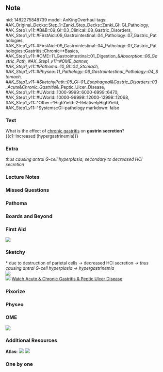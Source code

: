 ## Note
nid: 1482275848739
model: AnKingOverhaul
tags: #AK_Original_Decks::Step_1::Zanki_Step_Decks::Zanki_GI::GI_Pathology, #AK_Step1_v11::#B&B::09_GI::03_Clinical::08_Gastric_Disorders, #AK_Step1_v11::#FirstAid::09_Gastrointestinal::04_Pathology::07_Gastric_Pathologies, #AK_Step1_v11::#FirstAid::09_Gastrointestinal::04_Pathology::07_Gastric_Pathologies::Gastritis::Chronic::*Basics, #AK_Step1_v11::#OME::11_Gastrointestinal::01_Digestion_&_Absorption::06_Gastric_Path, #AK_Step1_v11::#OME_banner, #AK_Step1_v11::#Pathoma::10_GI::04_Stomach, #AK_Step1_v11::#Physeo::11_Pathology::06_Gastrointestinal_Pathology::04_Stomach, #AK_Step1_v11::#SketchyPath::05_GI::01_Esophageal_&_Gastric_Disorders::03_Acute_&_Chronic_Gastritis_&_Peptic_Ulcer_Disease, #AK_Step1_v11::#UWorld::1000-9999::6000-6999::6470, #AK_Step1_v11::#UWorld::10000-99999::12000-12999::12068, #AK_Step1_v11::^Other::^HighYield::2-RelativelyHighYield, #AK_Step1_v11::^Systems::GI::pathology
markdown: false

### Text
<div>
  <div>
    What is the effect of <u>chronic gastritis</u> on <b>gastrin
    secretion</b>?
  </div>
  <div>
    {{c1::Increased (hypergastrinemia)}}
  </div>
</div>

### Extra
<i>thus causing antral G-cell hyperplasia; secondary to decreased
HCl secretion</i>

### Lecture Notes


### Missed Questions


### Pathoma


### Boards and Beyond


### First Aid
<img src="tmpDHmDYv.png">

### Sketchy
<div>
  * due to destruction of parietal cells -> decreased HCl
  secretion -> <i>thus causing antral G-cell hyperplasia ->
  hypergastrinemia</i>
</div>
<div><img src=
"autoimmune%20gastritis%20-%20increased%20gastrin%20production_1566160514431.jpg"></div><img src="Zoverall%20picture%20(39)_1566160514431.JPG">
<a href=
"https://dashboard.sketchy.com/study/medical/courses/medical-pathophysiology/units/medical-pathophysiology-gi/videos/medical-pathophysiology-gi-esophageal-and-gastric-disorders-acute-and-chronic-gastritis-and-peptic-ulcer-disease?utm_source=anki&utm_medium=partnership&utm_campaign=february_update&utm_content=medical">
Watch Acute & Chronic Gastritis & Peptic Ulcer Disease</a>

### Pixorize


### Physeo


### OME
<div class="ome-widget">
  <a href="https://onlinemeded.org?ref=anki"><img src=
  "_OME_AnkiFlashcards_General_4.png"></a>
</div>

### Additional Resources
<b>Atlas:</b> <img src="tmpbC5Qq5.png"> <img src="tmpGB1kke.png">

### One by one

